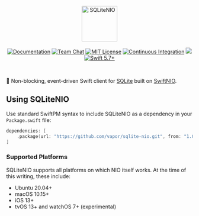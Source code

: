 <p align="center">
<picture>
  <source media="(prefers-color-scheme: dark)" srcset="https://github.com/vapor/sqlite-nio/assets/1130717/84529505-7534-456f-a065-c06cc84f3c0d">
  <source media="(prefers-color-scheme: light)" srcset="https://github.com/vapor/sqlite-nio/assets/1130717/a839372c-5f79-4e59-8cf7-db44af8f20a9">
  <img src="https://github.com/vapor/sqlite-nio/assets/1130717/a839372c-5f79-4e59-8cf7-db44af8f20a9" height="96" alt="SQLiteNIO">
</picture> 
<br>
<br>
<a href="https://docs.vapor.codes/4.0/"><img src="https://design.vapor.codes/images/readthedocs.svg" alt="Documentation"></a>
<a href="https://discord.gg/vapor"><img src="https://design.vapor.codes/images/discordchat.svg" alt="Team Chat"></a>
<a href="LICENSE"><img src="https://design.vapor.codes/images/mitlicense.svg" alt="MIT License"></a>
<a href="https://github.com/vapor/sqlite-nio/actions/workflows/test.yml"><img src="https://img.shields.io/github/actions/workflow/status/vapor/sqlite-nio/test.yml?event=push&style=plastic&logo=github&label=test&logoColor=%23ccc" alt="Continuous Integration"></a>
<a href="https://codecov.io/github/vapor/sqlite-nio"><img src="https://img.shields.io/codecov/c/github/vapor/sqlite-nio?style=plastic&logo=codecov&label=Codecov"></a>
<a href="https://swift.org"><img src="https://design.vapor.codes/images/swift57up.svg" alt="Swift 5.7+"></a>
</p>

<br>

🐬 Non-blocking, event-driven Swift client for [SQLite](https://sqlite.org) built on [SwiftNIO](https://github.com/apple/swift-nio).

## Using SQLiteNIO

Use standard SwiftPM syntax to include SQLiteNIO as a dependency in your `Package.swift` file:

```swift
dependencies: [
    .package(url: "https://github.com/vapor/sqlite-nio.git", from: "1.0.0")
]
```

### Supported Platforms

SQLiteNIO supports all platforms on which NIO itself works. At the time of this writing, these include:

- Ubuntu 20.04+
- macOS 10.15+
- iOS 13+
- tvOS 13+ and watchOS 7+ (experimental)
